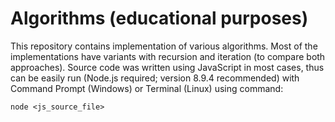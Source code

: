 # Algorithms (educational purposes)

This repository contains implementation of various algorithms. Most of the implementations have variants with recursion and iteration (to compare both approaches). Source code was written using JavaScript in most cases, thus can be easily run (Node.js required; version 8.9.4 recommended) with Command Prompt (Windows) or Terminal (Linux) using command:

```node <js_source_file>```
